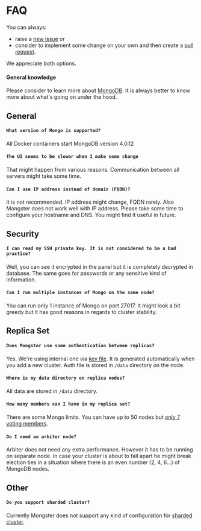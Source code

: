 # FAQ

You can always:

-   raise a [new issue](https://github.com/danielrataj/mal-mongster/issues) or
-   consider to implement some change on your own and then create a [pull request](https://github.com/danielrataj/mal-mongster/pulls).

We appreciate both options.

#### General knowledge

Please consider to learn more about [MongoDB](https://www.mongodb.org/). It is always better to know more about what's going on under the hood.

## General

#### `What version of Mongo is supported?`

All Docker containers start MongoDB version 4.0.12

#### `The UI seems to be slower when I make some change`

That might happen from various reasons. Communication between all servers might take some time.

#### `Can I use IP address instead of domain (FQDN)?`

It is not recommended. IP address might change, FQDN rarely. Also Mongster does not work well with IP address. Please take some time to configure your hostname and DNS. You might find it useful in future.

## Security

#### `I can read my SSH private key. It is not considered to be a bad practice?`

Well, you can see it encrypted in the panel but it is completely decrypted in database. The same goes for passwords or any sensitive kind of information.

#### `Can I run multiple instances of Mongo on the same node?`

You can run only 1 instance of Mongo on port 27017. It might look a bit greedy but it has good reasons in regards to cluster stability.

## Replica Set

#### `Does Mongster use some authentication between replicas?`

Yes. We're using internal one via [key file](https://docs.mongodb.com/manual/reference/configuration-options/#security.keyFile). It is generated automatically when you add a new cluster. Auth file is stored in `/data` directory on the node.

#### `Where is my data directory on replica nodes?`

All data are stored in `/data` directory.

#### `How many members can I have in my replica set?`

There are some Mongo limits. You can have up to 50 nodes but [only 7 voting members](https://docs.mongodb.com/manual/reference/limits/#Number-of-Voting-Members-of-a-Replica-Set).

#### `Do I need an arbiter node?`

Arbiter does not need any extra performance. However it has to be running on separate node.
In case your cluster is about to fall apart he might break election ties in a situation where there is an even number (2, 4, 6...) of MongoDB nodes.

## Other

#### `Do you support sharded cluster?`

Currently Mongster does not support any kind of configuration for [sharded cluster](https://docs.mongodb.com/manual/sharding/).
